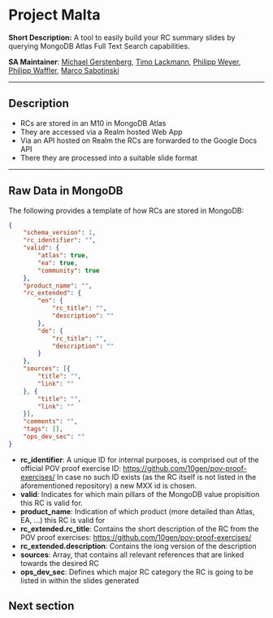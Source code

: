 # Project Malta

__Short Description:__ A tool to easily build your RC summary slides by querying MongoDB Atlas Full Text Search capabilities.

__SA Maintainer__: [Michael Gerstenberg](mailto:michael.gerstenberg@mongodb.com), [Timo Lackmann](mailto:timo.lackmann@mongodb.com), [Philipp Weyer](mailto:philipp.weyer@mongodb.com), [Philipp Waffler](mailto:philipp.waffler@mongodb.com), [Marco Sabotinski](mailto:marco.sabotinski@mongodb.com) <br/>

---
## Description
- RCs are stored in an M10 in MongoDB Atlas
- They are accessed via a Realm hosted Web App
- Via an API hosted on Realm the RCs are forwarded to the Google Docs API
- There they are processed into a suitable slide format

---
## Raw Data in MongoDB
The following provides a template of how RCs are stored in MongoDB:
```JSON
{
    "schema_version": 1,
    "rc_identifier": "",
    "valid": {
        "atlas": true,
        "ea": true,
        "community": true
    },
    "product_name": "",
    "rc_extended": {
        "en": {
            "rc_title": "",
            "description": ""
        },
        "de": {
            "rc_title": "",
            "description": ""
        }
    },
    "sources": [{
        "title": "",
        "link": ""
    }, {
        "title": "",
        "link": ""
    }],
    "comments": "",
    "tags": [],
    "ops_dev_sec": ""
}
```
* **rc_identifier**: A unique ID for internal purposes, is comprised out of the official POV proof exercise ID: https://github.com/10gen/pov-proof-exercises/ In case no such ID exists (as the RC itself is not listed in the aforementioned repository) a new MXX id is chosen.
* **valid**: Indicates for which main pillars of the MongoDB value propisition this RC is valid for.
* **product_name**: Indication of which product (more detailed than Atlas, EA, ...) this RC is valid for
* **rc_extended.rc_title**: Contains the short description of the RC from the POV proof exercises: https://github.com/10gen/pov-proof-exercises/
* **rc_extended.description**: Contains the long version of the description
* **sources**: Array, that contains all relevant references that are linked towards the desired RC
* **ops_dev_sec**: Defines which major RC category the RC is going to be listed in within the slides generated

## Next section
